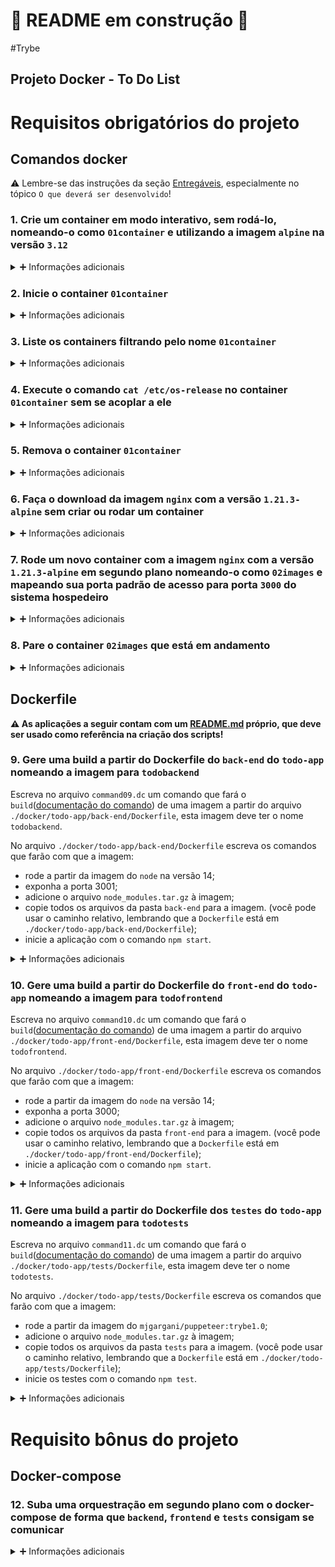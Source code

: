 # 🚧 README em construção 🚧
#Trybe
## Projeto Docker - To Do List

<!-- Olá, Tryber!

Esse é apenas um arquivo inicial para o README do seu projeto.

É essencial que você preencha esse documento por conta própria, ok?

Não deixe de usar nossas dicas de escrita de README de projetos, e deixe sua criatividade brilhar!

⚠️ IMPORTANTE: você precisa deixar nítido:
- quais arquivos/pastas foram desenvolvidos por você; 
- quais arquivos/pastas foram desenvolvidos por outra pessoa estudante;
- quais arquivos/pastas foram desenvolvidos pela Trybe.

-->

# Requisitos obrigatórios do projeto

## Comandos docker

⚠ Lembre-se das instruções da seção [Entregáveis](#Entregáveis), especialmente no tópico `O que deverá ser desenvolvido`!

### 1. Crie um container em modo interativo, sem rodá-lo, nomeando-o como `01container` e utilizando a imagem `alpine` na versão `3.12`

<details>
  <summary>➕ Informações adicionais</summary><br />

O avaliador executará o comando no arquivo `command01.dc`.

#### Observações técnicas

- O container **não deve ser inicializado**, somente criado;
- O container deve estar preparado para acesso interativo.

#### Dicas
- Dê uma olhada no comando [`create`](https://docs.docker.com/engine/reference/commandline/create/). 😉
- Lembre-se que um parâmetro não é necessariamente aplicável a apenas um comando;
- Consulte sempre que possível a [Documentação Oficial](https://docs.docker.com/engine/reference/commandline/docker/) sobre comandos básicos;
- Lembre-se que a esmagadora parte dos comandos docker recebe parâmetros (opções), como [nesse exemplo](https://docs.docker.com/engine/reference/commandline/logs/#options).

#### O que será testado

- O `nome` do container deve ser `01container`;
- O container deve usar a imagem `alpine` na versão `3.12`;
- O `status` do container deve ser `created`;
- O container **não deve** estar em execução após ter sido criado.

</details>

### 2. Inicie o container `01container`

<details>
  <summary>➕ Informações adicionais</summary><br />

O avaliador executará o comando no arquivo `command02.dc`.

#### Observações técnicas

- O container `01container`, que acabou de ser criado e está parado, deve ser iniciado;
- Se o container tiver sido iniciado de modo interativo, ele deve se manter ativo ao iniciá-lo.
  
#### O que será testado

- O avaliador verificará se o container está parado;
- O avaliador executará o comando criado neste requisito;
- O container **deve** estar em execução.

</details>

### 3. Liste os containers filtrando pelo nome `01container`

<details>
  <summary>➕ Informações adicionais</summary><br />

O avaliador executará o comando no arquivo `command03.dc`.

#### Dicas

- Praticamente todo comando de listagem no Docker possui uma forma de filtragem.

#### O que será testado

- O comando deve retornar uma lista contendo informações **apenas** do `01container`.

</details>

### 4. Execute o comando `cat /etc/os-release` no container `01container` sem se acoplar a ele

<details>
  <summary>➕ Informações adicionais</summary><br />

O avaliador executará o comando no arquivo `command04.dc`.

#### Observações técnicas

- O container deve estar rodando e você deve ser capaz de **executar um comando** nesse container.

#### Dicas

- É possível fazer isso sem usar o comando `attach`.

#### O que será testado

- Que o comando retornará os dados corretos da `distro` no container:
  - `NAME="Alpine Linux"`
  - `ID=alpine`
  - `VERSION_ID=3.12`

</details>

### 5. Remova o container `01container`

<details>
  <summary>➕ Informações adicionais</summary><br />

O avaliador executará os comandos nos arquivos `command05.dc` e `command03.dc`.

#### O que será testado

- O avaliador rodará o comando 5;
- O avaliador validará o processo com o comando 3.

</details>

### 6. Faça o download da imagem `nginx` com a versão `1.21.3-alpine` sem criar ou rodar um container

<details>
  <summary>➕ Informações adicionais</summary><br />

O avaliador executará o comando no arquivo `command06.dc`.

#### O que será testado

  - Que a imagem correta foi baixada;
  - Que nenhum container foi iniciado para isso.

</details>

### 7. Rode um novo container com a imagem  `nginx` com a versão `1.21.3-alpine` em segundo plano nomeando-o como `02images` e mapeando sua porta padrão de acesso para porta `3000` do sistema hospedeiro

<details>
  <summary>➕ Informações adicionais</summary><br />

O avaliador executará o comando no arquivo `command07.dc`.

#### O que será testado

  - Que o container foi iniciado corretamente;
  - Que é possível ter acesso ao container pelo endereço `localhost:3000`;
  - Que a página retorna o valor esperado.

</details>

### 8. Pare o container `02images` que está em andamento

<details>
  <summary>➕ Informações adicionais</summary><br />

O avaliador executará o comando no arquivo `command08.dc`.

#### O que será testado

  - Que não há nenhum container ativo após seu comando.

</details>

## Dockerfile

**⚠️ As aplicações a seguir contam com um [**README.md**](./docker/todo-app/README.md) próprio, que deve ser usado como referência na criação dos scripts!**

### 9. Gere uma build a partir do Dockerfile do `back-end` do `todo-app` nomeando a imagem para `todobackend`

Escreva no arquivo `command09.dc` um comando que fará o `build`([documentação do comando](https://docs.docker.com/engine/reference/commandline/build/)) de uma imagem a partir do arquivo `./docker/todo-app/back-end/Dockerfile`, esta imagem deve ter o nome `todobackend`.

No arquivo `./docker/todo-app/back-end/Dockerfile` escreva os comandos que farão com que a imagem:
- rode a partir da imagem do `node` na versão 14;
- exponha a porta 3001;
- adicione o arquivo `node_modules.tar.gz` à imagem;
- copie todos os arquivos da pasta `back-end` para a imagem. (você pode usar o caminho relativo, lembrando que a `Dockerfile` está em `./docker/todo-app/back-end/Dockerfile`);
- inicie a aplicação com o comando `npm start`.

<details>
  <summary>➕ Informações adicionais</summary><br />

- Nesse contexto, deve-se criar um arquivo [`Dockerfile`](https://docs.docker.com/engine/reference/builder/#format) na pasta `./docker/todo-app/back-end/`, que será utilizado com comando exigido no requisito;
- Esse arquivo deve buscar reproduzir as etapas de `back-end` contidas no [`README.md`](docker/todo-app/README.md) da *pseudo-aplicação* (também estão descritas na seção `O que será testado`, do requisito) para que ele rode corretamente;
- O avaliador executará o comando no arquivo `command09.dc`.

#### Dicas 

- O [comando `ADD`](https://docs.docker.com/engine/reference/builder/#add) do Dockerfile, também pode ser utilizado para descompactar arquivos dentro do container.
  - Entenda a diferença entre o comando `ADD` e `COPY` [neste artigo](https://coderarena.com.br/posts/docker-tips-01-qual-e-a-diferenca-entre-add-e-copy/).

#### O que será testado

- Se existe um arquivo `Dockerfile` em `./docker/todo-app/back-end/`:
  - O Dockerfile deve rodar uma imagem `node` utilizando a versão `14`;
    - Recomenda-se o uso da variante `-alpine`, pois ela é otimizada para desempenho;
    - Lembre-se de consultar o README do `todo-app` para validar os requisitos da aplicação.
  - Deve estar com a porta `3001` exposta;
  - Deve adicionar o arquivo `node_modules.tar.gz` a imagem;
  - Deve copiar todos os arquivos da pasta `back-end` para a imagem;
  - Ao iniciar a imagem deve rodar o comando `npm start`.
- Se ao *buildar* o Dockerfile o nome da imagem gerada é igual a `todobackend`.

</details>

### 10. Gere uma build a partir do Dockerfile do `front-end` do `todo-app` nomeando a imagem para `todofrontend`

Escreva no arquivo `command10.dc` um comando que fará o `build`([documentação do comando](https://docs.docker.com/engine/reference/commandline/build/)) de uma imagem a partir do arquivo `./docker/todo-app/front-end/Dockerfile`, esta imagem deve ter o nome `todofrontend`.

No arquivo `./docker/todo-app/front-end/Dockerfile` escreva os comandos que farão com que a imagem:
- rode a partir da imagem do `node` na versão 14;
- exponha a porta 3000;
- adicione o arquivo `node_modules.tar.gz` à imagem;
- copie todos os arquivos da pasta `front-end` para a imagem. (você pode usar o caminho relativo, lembrando que a `Dockerfile` está em `./docker/todo-app/front-end/Dockerfile`);
- inicie a aplicação com o comando `npm start`.


<details>
  <summary>➕ Informações adicionais</summary><br />

- Nesse contexto, deve-se criar um arquivo [`Dockerfile`](https://docs.docker.com/engine/reference/builder/#format) na pasta `./docker/todo-app/back-end/`, que será utilizado com comando exigido no requisito;
- Esse arquivo deve buscar reproduzir as etapas de `front-end` contidas no [`README.md`](docker/todo-app/README.md) da *pseudo-aplicação* (também estão descritas na seção `O que será testado`, do requisito) para que ele rode corretamente;
- O avaliador executará o comando no arquivo `command10.dc`.

#### Dicas

- O [comando `ADD`](https://docs.docker.com/engine/reference/builder/#add) do Dockerfile, também pode ser utilizado para descompactar arquivos dentro do container.
  - Entenda a diferença entre o comando `ADD` e `COPY` [neste artigo](https://coderarena.com.br/posts/docker-tips-01-qual-e-a-diferenca-entre-add-e-copy/).
#### O que será testado

  - Se existe um arquivo `Dockerfile` em `./docker/todo-app/front-end/`:
    - O `Dockerfile` pode rodar uma imagem `node` utilizando a versão `14`;
      - Recomenda-se o uso da variante `-alpine`, pois ela é otimizada para desempenho;
      - Lembre-se de consultar o README do `todo-app` para validar os requisitos da aplicação.
    - Deve estar com a porta `3000` exposta;
    - Deve adicionar o arquivo `node_modules.tar.gz` a imagem, de maneira que ele seja extraído dentro do `container`;
    - Deve copiar todos os arquivos da pasta `front-end` para a imagem;
    - Ao iniciar a imagem deve rodar o comando `npm start`;
  - Se ao *buildar* o `Dockerfile` o nome da imagem gerada é igual a `todofrontend`.

</details>

### 11. Gere uma build a partir do Dockerfile dos `testes` do `todo-app` nomeando a imagem para `todotests`

Escreva no arquivo `command11.dc` um comando que fará o `build`([documentação do comando](https://docs.docker.com/engine/reference/commandline/build/)) de uma imagem a partir do arquivo `./docker/todo-app/tests/Dockerfile`, esta imagem deve ter o nome `todotests`.

No arquivo `./docker/todo-app/tests/Dockerfile` escreva os comandos que farão com que a imagem:
- rode a partir da imagem do `mjgargani/puppeteer:trybe1.0`;
- adicione o arquivo `node_modules.tar.gz` à imagem;
- copie todos os arquivos da pasta `tests` para a imagem. (você pode usar o caminho relativo, lembrando que a `Dockerfile` está em `./docker/todo-app/tests/Dockerfile`);
- inicie os testes com o comando `npm test`.

<details>
  <summary>➕ Informações adicionais</summary><br />

- Nesse contexto, deve-se criar um arquivo [`Dockerfile`](https://docs.docker.com/engine/reference/builder/#format) na pasta `./docker/todo-app/back-end/`, que será utilizado com comando exigido no requisito;
- Esse arquivo deve buscar reproduzir as etapas de `testes` contidas no [`README.md`](docker/todo-app/README.md) da *pseudo-aplicação* (também estão descritas na seção `O que será testado`, do requisito) para que ele rode corretamente;
- O avaliador executará o comando no arquivo `command11.dc`.

#### Dicas

- O [comando `ADD`](https://docs.docker.com/engine/reference/builder/#add) do Dockerfile, também pode ser utilizado para descompactar arquivos dentro do container.
  - Entenda a diferença entre o comando `ADD` e `COPY` [neste artigo](https://coderarena.com.br/posts/docker-tips-01-qual-e-a-diferenca-entre-add-e-copy/).
#### Observações técnicas

- A aplicação `todotests` só funciona corretamente se estiver dockerizada e dentro de uma rede docker configurada corretamente.

#### O que será testado

- Se existe um arquivo `Dockerfile` em `./docker/todo-app/tests/`:
  - O Dockerfile deve rodar a imagem `mjgargani/puppeteer:trybe1.0` para que os testes funcionem;
  - Deve adicionar o arquivo `node_modules.tar.gz` a imagem;
  - Deve copiar todos os arquivos da pasta `tests` para a imagem;
  - Ao iniciar a imagem deve rodar o comando `npm test`;
- Se ao *buildar* o Dockerfile o nome da imagem gerada é igual a `todotests`.

</details>

# Requisito bônus do projeto

## Docker-compose

### 12. Suba uma orquestração em segundo plano com o docker-compose de forma que `backend`, `frontend` e `tests` consigam se comunicar

<details>
  <summary>➕ Informações adicionais</summary><br />

O avaliador executará o comando no arquivo `command12.dc`. Este comando pressupõe a existência do arquivo `./docker/docker-compose.yml`.

O `docker-compose` deve rodar na versão 3 ou superior.

#### Dicas

- Use as imagens já **"buildadas"** que foram executadas nos requisitos 9, 10 e 11 para a criação do compose;
- Consulte a documentação em `./docker/todo-app/README.md`;
- É possível adicionar e extrair arquivos `.tar.gz` no `Dockerfile` com apenas um comando.

#### O que será testado

##### tests

- O container de `todotests` deve ter como dependencia os containers `frontend` e `backend`;
- O nome do _service_ deverá ser `todotests`;
- Deve ter uma variável de ambiente `FRONT_HOST` que recebe como valor o nome do container do `frontend`
  - Lembrando que, dentro de uma rede docker, o host de um container é indentificado pelo seu nome.

##### front-end

- O container de `todofrontend` deve rodar na porta `3000`;
- O nome do _service_ deverá ser `todofront`;
- Deve ter como dependencia o container `backend`;
- Deve ter uma variável de ambiente `REACT_APP_API_HOST` que recebe como valor o nome do container do `backend`.
  - Lembrando que, dentro de uma rede docker, o host de um container é indentificado pelo seu nome.

##### back-end

- O container de `todobackend` deve rodar na porta `3001`;
- O nome do _service_ deverá ser `todoback`;

</details>
